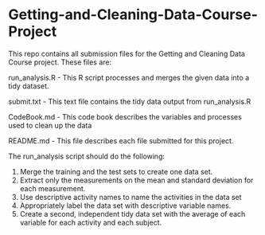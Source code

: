 Getting-and-Cleaning-Data-Course-Project
========================================
This repo contains all submission files for the Getting and Cleaning Data Course project.
These files are:

run_analysis.R - This R script processes and merges the given data into a tidy dataset.

submit.txt  - This text file contains the tidy data output from run_analysis.R

CodeBook.md - This code book describes the variables and processes used to clean up the data

README.md - This file describes each file submitted for this project.


The run_analysis script should do the following:
1. Merge the training and the test sets to create one data set.
2. Extract only the measurements on the mean and standard deviation for each measurement. 
3. Use descriptive activity names to name the activities in the data set
4. Appropriately label the data set with descriptive variable names. 
5. Create a second, independent tidy data set with the average of each variable for each activity and each subject. 
